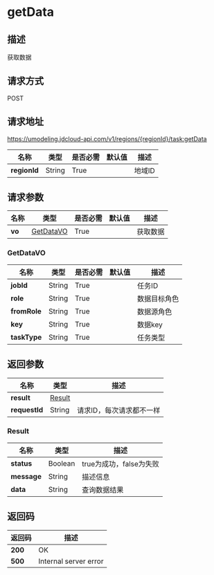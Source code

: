 # getData


## 描述
获取数据


## 请求方式
POST

## 请求地址
https://umodeling.jdcloud-api.com/v1/regions/{regionId}/task:getData

|名称|类型|是否必需|默认值|描述|
|---|---|---|---|---|
|**regionId**|String|True| |地域ID|

## 请求参数
|名称|类型|是否必需|默认值|描述|
|---|---|---|---|---|
|**vo**|[GetDataVO](getdata#getdatavo)|True| |获取数据|

### <div id="getdatavo">GetDataVO</div>
|名称|类型|是否必需|默认值|描述|
|---|---|---|---|---|
|**jobId**|String|True| |任务ID|
|**role**|String|True| |数据目标角色|
|**fromRole**|String|True| |数据源角色|
|**key**|String|True| |数据key|
|**taskType**|String|True| |任务类型|

## 返回参数
|名称|类型|描述|
|---|---|---|
|**result**|[Result](getdata#result)| |
|**requestId**|String|请求ID，每次请求都不一样|

### <div id="result">Result</div>
|名称|类型|描述|
|---|---|---|
|**status**|Boolean|true为成功，false为失败|
|**message**|String|描述信息|
|**data**|String|查询数据结果|

## 返回码
|返回码|描述|
|---|---|
|**200**|OK|
|**500**|Internal server error|
